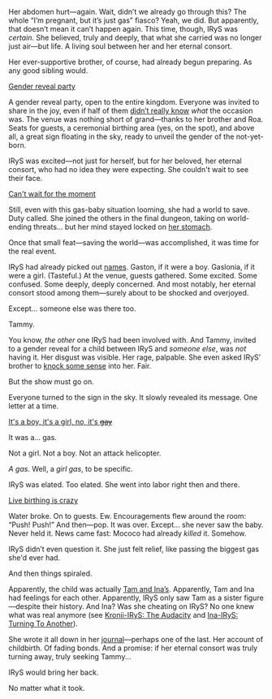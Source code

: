Her abdomen hurt—again. Wait, didn’t we already go through this? The whole “I’m pregnant, but it’s just gas” fiasco? Yeah, we did. But apparently, that doesn’t mean it can’t happen again. This time, though, IRyS was *certain*. She believed, truly and deeply, that what she carried was no longer just air—but life. A living soul between her and her eternal consort.

Her ever-supportive brother, of course, had already begun preparing. As any good sibling would.

[Gender reveal party](#embed:https://www.youtube.com/live/os9TbwMUcbk?t=498)

A gender reveal party, open to the entire kingdom. Everyone was invited to share in the joy, even if half of them [didn’t really know](https://www.youtube.com/live/os9TbwMUcbk?t=657) *what* the occasion was. The venue was nothing short of grand—thanks to her brother and Roa. Seats for guests, a ceremonial birthing area (yes, on the spot), and above all, a great sign floating in the sky, ready to unveil the gender of the not-yet-born.

IRyS was excited—not just for herself, but for her beloved, her eternal consort, who had no idea they were expecting. She couldn't wait to see their face.

[Can't wait for the moment](#embed:https://www.youtube.com/live/os9TbwMUcbk?t=1116)

Still, even with this gas-baby situation looming, she had a world to save. Duty called. She joined the others in the final dungeon, taking on world-ending threats… but her mind stayed locked on [her stomach](https://www.youtube.com/live/os9TbwMUcbk?t=2354).

Once that small feat—saving the world—was accomplished, it was time for the real event.

IRyS had already picked out [names](https://www.youtube.com/live/os9TbwMUcbk?t=3581). Gaston, if it were a boy. Gaslonia, if it were a girl. (Tasteful.) At the venue, guests gathered. Some excited. Some confused. Some deeply, deeply concerned. And most notably, her eternal consort stood among them—surely about to be shocked and overjoyed.

Except... someone else was there too.

Tammy.

You know, *the other* one IRyS had been involved with. And Tammy, invited to a gender reveal for a child between IRyS and *someone else*, was *not* having it. Her disgust was visible. Her rage, palpable. She even asked IRyS’ brother to [knock some sense](https://www.youtube.com/live/os9TbwMUcbk?t=5189) into her. Fair.

But the show must go on.

Everyone turned to the sign in the sky. It slowly revealed its message. One letter at a time.

[It's a boy, it's a girl, no, it's ~~gay~~](#embed:https://www.youtube.com/live/os9TbwMUcbk?t=5636)

It was a... gas.

Not a girl. Not a boy. Not an attack helicopter.

*A gas*. Well, a *girl gas*, to be specific.

IRyS was elated. Too elated. She went into labor right then and there. 

[Live birthing is crazy](#embed:https://www.youtube.com/live/os9TbwMUcbk?t=5739)

Water broke. On to guests. Ew. Encouragements flew around the room: “Push! Push!” And then—pop. It was over. Except… she never saw the baby. Never held it. News came fast: Mococo had already *killed* it. Somehow.

IRyS didn’t even question it. She just felt relief, like passing the biggest gas she'd ever had.

And then things spiraled.

Apparently, the child was actually [Tam and Ina’s](https://www.youtube.com/live/os9TbwMUcbk?t=6901). Apparently, Tam and Ina had feelings for each other. Apparently, IRyS only saw Tam as a sister figure—despite their history. And Ina? Was she cheating on IRyS? No one knew what was real anymore (see [Kronii-IRyS: The Audacity](#edge:irys-kronii) and [Ina-IRyS: Turning To Another](#edge:ina-irys)).

She wrote it all down in her [journal](https://www.youtube.com/live/os9TbwMUcbk?t=11636)—perhaps one of the last. Her account of childbirth. Of fading bonds. And a promise: if her eternal consort was truly turning away, truly seeking Tammy...

IRyS would bring her back.

No matter what it took.
